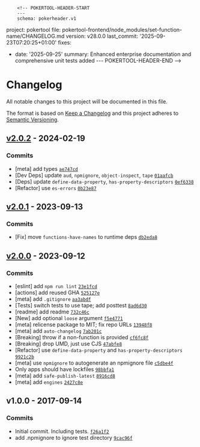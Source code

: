        <!-- POKERTOOL-HEADER-START
        ---
        schema: pokerheader.v1
project: pokertool
file: pokertool-frontend/node_modules/set-function-name/CHANGELOG.md
version: v28.0.0
last_commit: '2025-09-23T07:20:25+01:00'
fixes:
- date: '2025-09-25'
  summary: Enhanced enterprise documentation and comprehensive unit tests added
        ---
        POKERTOOL-HEADER-END -->
# Changelog

All notable changes to this project will be documented in this file.

The format is based on [Keep a Changelog](https://keepachangelog.com/en/1.0.0/)
and this project adheres to [Semantic Versioning](https://semver.org/spec/v2.0.0.html).

## [v2.0.2](https://github.com/jfsiii/set-function-name/compare/v2.0.1...v2.0.2) - 2024-02-19

### Commits

- [meta] add types [`ae747cd`](https://github.com/jfsiii/set-function-name/commit/ae747cdcf4a986e6974a375be8ec04dd7565f0bd)
- [Dev Deps] update `aud`, `npmignore`, `object-inspect`, `tape` [`01aafcb`](https://github.com/jfsiii/set-function-name/commit/01aafcb82e4df653fcbd666ce4f256c06f70d94e)
- [Deps] update `define-data-property`, `has-property-descriptors` [`0ef6338`](https://github.com/jfsiii/set-function-name/commit/0ef6338fac84f63c2445855778bfd9271ae048cb)
- [Refactor] use `es-errors` [`0b23e87`](https://github.com/jfsiii/set-function-name/commit/0b23e878a16c959bd8b1aa7152d65818dd90578c)

## [v2.0.1](https://github.com/jfsiii/set-function-name/compare/v2.0.0...v2.0.1) - 2023-09-13

### Commits

- [Fix] move `functions-have-names` to runtime deps [`db2eda8`](https://github.com/jfsiii/set-function-name/commit/db2eda8da4c8aecfad01739000bbd63d04a8e8cf)

## [v2.0.0](https://github.com/jfsiii/set-function-name/compare/v1.0.0...v2.0.0) - 2023-09-12

### Commits

- [eslint] add `npm run lint` [`23e1fcd`](https://github.com/jfsiii/set-function-name/commit/23e1fcd85b64b864cb8f7e894da78d540e72923a)
- [actions] add reused GHA [`525127e`](https://github.com/jfsiii/set-function-name/commit/525127e08bdb35b0d44f565492456c7d1d5923fc)
- [meta] add `.gitignore` [`aa3abdf`](https://github.com/jfsiii/set-function-name/commit/aa3abdfa6af18adf70281352905dd69ef8b2c66f)
- [Tests] switch tests to use tape; add posttest [`8ad6d30`](https://github.com/jfsiii/set-function-name/commit/8ad6d30c61f78d2f9beec156ba7f1c4c3741c593)
- [readme] add readme [`732c46c`](https://github.com/jfsiii/set-function-name/commit/732c46c05e0fa6843dbc85b3af1e9c9bf22e7bf9)
- [New] add optional `loose` argument [`f5e4771`](https://github.com/jfsiii/set-function-name/commit/f5e4771266c95567d87f6dc2cff94c986bc7e074)
- [meta] relicense package to MIT; fix repo URLs [`13948f8`](https://github.com/jfsiii/set-function-name/commit/13948f8bb4ec8a25b67332d8de232ad0c0dc4e6d)
- [meta] add `auto-changelog` [`7ab201c`](https://github.com/jfsiii/set-function-name/commit/7ab201c0d83d464664cc4588acad0d0f75926679)
- [Breaking] throw if a non-function is provided [`cf6fc8f`](https://github.com/jfsiii/set-function-name/commit/cf6fc8f3396d58aa8c32a83375cbf57d933d7e79)
- [Breaking] drop UMD, just use CJS [`47abfe8`](https://github.com/jfsiii/set-function-name/commit/47abfe89abfaa72f71e0a77a52a5ff2b7377e11a)
- [Refactor] use `define-data-property` and `has-property-descriptors` [`9921c2b`](https://github.com/jfsiii/set-function-name/commit/9921c2b64c571255084aefaa02660314609e8ea0)
- [meta] use `npmignore` to autogenerate an npmignore file [`c5dbe4f`](https://github.com/jfsiii/set-function-name/commit/c5dbe4f4c44298596338432e2ac9946a10c98edd)
- Only apps should have lockfiles [`98bbfa1`](https://github.com/jfsiii/set-function-name/commit/98bbfa145387f318152a6b792bd69aca3c544813)
- [meta] add `safe-publish-latest` [`8916cd8`](https://github.com/jfsiii/set-function-name/commit/8916cd8f5549dceee31f06d35a76e2f9d4933a8b)
- [meta] add `engines` [`2427c8e`](https://github.com/jfsiii/set-function-name/commit/2427c8e2499f378c9ff3d92c7d544c771ca810df)

## v1.0.0 - 2017-09-14

### Commits

- Initial commit. Including tests. [`f26a1f2`](https://github.com/jfsiii/set-function-name/commit/f26a1f2c69a70dad5049b1daa08eae5f6acd9a1e)
- add .npmignore to ignore test directory [`9cac96f`](https://github.com/jfsiii/set-function-name/commit/9cac96fd9e98f25883be6e727ac32356522a5d69)
